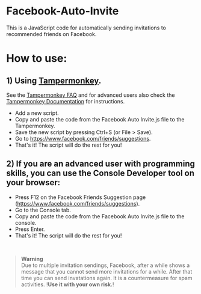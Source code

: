 # Facebook-Auto-Invite

This is a JavaScript code for automatically sending invitations to recommended friends on Facebook.


# How to use:

## 1) Using <a href="https://www.tampermonkey.net/">Tampermonkey</a>.<br>
See the <a href="https://www.tampermonkey.net/faq.php">Tampermonkey FAQ</a> and for advanced users also check the <a href="https://www.tampermonkey.net/documentation.php">Tampermonkey Documentation</a>  for instructions.

* Add a new script.
* Copy and paste the code from the Facebook Auto Invite.js file to the Tampermonkey.
* Save the new script by pressing Ctrl+S (or File > Save).
* Go to https://www.facebook.com/friends/suggestions.
* That's it! The script will do the rest for you!


## 2) If you are an advanced user with programming skills, you can use the Console Developer tool on your browser:

* Press F12 on the Facebook Friends Suggestion page (https://www.facebook.com/friends/suggestions).
* Go to the Console tab.
* Copy and paste the code from the Facebook Auto Invite.js file to the console.
* Press Enter.
* That's it! The script will do the rest for you!

<br>

> **Warning**
> <br>Due to multiple invitation sendings, Facebook, after a while shows a message that you cannot send more invitations for a while. After that time you can send invatations again. It is a countermeasure for spam activities. !<b>Use it with your own risk.</b>!
